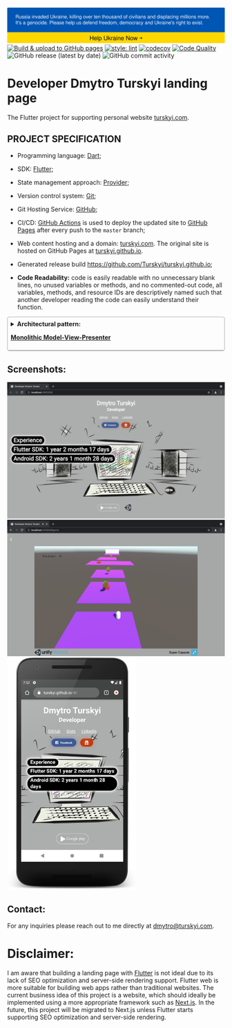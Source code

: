 [![Stand With Ukraine](https://raw.githubusercontent.com/vshymanskyy/StandWithUkraine/main/banner2-direct.svg)](https://stand-with-ukraine.pp.ua)
[![Build & upload to GitHub pages](https://github.com/Turskyi/Turskyi-project/actions/workflows/web_ci.yml/badge.svg)](https://github.com/Turskyi/Turskyi-project/actions/workflows/web_ci.yml)
[![style: lint](https://img.shields.io/badge/style-lint-4BC0F5.svg)](https://pub.dev/packages/lint)
[![codecov](https://codecov.io/gh/Turskyi/Turskyi-project/graph/badge.svg?token=9AFY7V0YP4)](https://codecov.io/gh/Turskyi/Turskyi-project)
[![Code Quality](https://github.com/Turskyi/Turskyi-project/actions/workflows/code_quality_tests.yml/badge.svg)](https://github.com/Turskyi/Turskyi-project/actions/workflows/code_quality_tests.yml)
![GitHub release (latest by date)](https://img.shields.io/github/v/release/Turskyi/Turskyi-project)
<img alt="GitHub commit activity" src="https://img.shields.io/github/commit-activity/m/Turskyi/Turskyi-project">

# Developer Dmytro Turskyi landing page

The Flutter project for supporting personal website
[turskyi.com](https://turskyi.com).

## PROJECT SPECIFICATION

- Programming language: [Dart](https://dart.dev/);

- SDK: [Flutter](https://flutter.dev/);

- State management approach:
  [Provider](https://flutter.dev/docs/development/data-and-backend/state-mgmt/simple);

- Version control system: [Git](https://git-scm.com);

- Git Hosting Service: [GitHub](https://github.com);

- CI/CD: [GitHub Actions](https://docs.github.com/en/actions) is used to deploy
  the updated site to
  [GitHub Pages](https://pages.github.com/) after every push to the `master`
  branch;

- Web content hosting and a domain: [turskyi.com](https://turskyi.com). The
  original site is hosted on GitHub Pages at
  [turskyi.github.io](https://turskyi.github.io).

- Generated release build https://github.com/Turskyi/turskyi.github.io;

- **Code Readability:** code is easily readable with no unnecessary blank lines,
  no unused variables
  or methods, and no commented-out code, all variables, methods, and resource
  IDs
  are descriptively
  named such that another developer reading the code can easily understand their
  function.

<details style="border: 1px solid #aaa; border-radius: 4px; padding: 0.5em 0.5em 0;">
  <summary style="font-weight: bold; margin: -0.5em -0.5em 0; padding: 0.5em; border-bottom: 1px solid #aaa;">Architectural pattern:

[Monolithic Model-View-Presenter](https://learn.microsoft.com/en-us/dotnet/architecture/modern-web-apps-azure/common-web-application-architectures#what-is-a-monolithic-application)

  </summary>
<a href="https://sites.libsyn.com/412964/onion-architecture-episode-2">
<!--suppress CheckImageSize -->
<img src="documentation/monolithic_model_view_presenter.jpeg" width="800" title="Monolithic Onion Architecture" alt="Image of the Monolithic Onion Architecture Pattern">
</a>

</details>

## Screenshots:

<!--suppress CheckImageSize -->
<img src="screenshots/home.png" width="600"  alt="screenshot">
<!--suppress CheckImageSize -->
<img src="screenshots/game-2021-11-01.png" width="600" alt="screenshot" >
<!--suppress CheckImageSize -->
<img src="screenshots/phone.png" width="300" alt="screenshot">

## Contact:

For any inquiries please reach out to me directly at
[dmytro@turskyi.com](mailto:dmytro@turskyi.com).

# Disclaimer:

I am aware that building a landing page with [Flutter](https://flutter.dev/)
is not ideal due to its lack of SEO optimization and server-side rendering
support. Flutter web is more suitable for building web apps rather than
traditional websites. The current business idea of this project is a website,
which should ideally be implemented using a more appropriate framework such as
[Next.js](https://nextjs.org/). In the future, this project will be migrated
to Next.js unless Flutter starts supporting SEO optimization and server-side
rendering.



